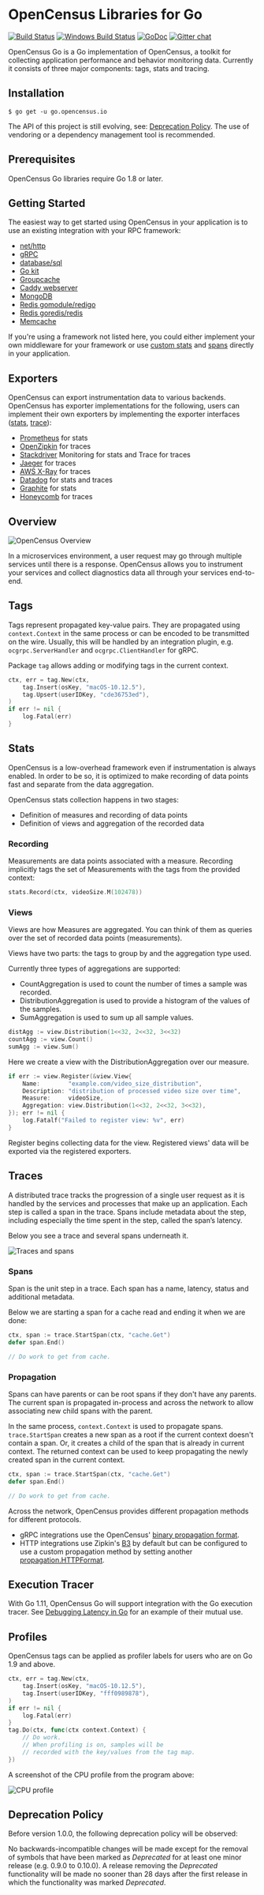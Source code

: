 # OpenCensus Libraries for Go

[![Build Status][travis-image]][travis-url]
[![Windows Build Status][appveyor-image]][appveyor-url]
[![GoDoc][godoc-image]][godoc-url]
[![Gitter chat][gitter-image]][gitter-url]

OpenCensus Go is a Go implementation of OpenCensus, a toolkit for
collecting application performance and behavior monitoring data.
Currently it consists of three major components: tags, stats and tracing.

## Installation

```
$ go get -u go.opencensus.io
```

The API of this project is still evolving, see: [Deprecation Policy](#deprecation-policy).
The use of vendoring or a dependency management tool is recommended.

## Prerequisites

OpenCensus Go libraries require Go 1.8 or later.

## Getting Started

The easiest way to get started using OpenCensus in your application is to use an existing
integration with your RPC framework:

* [net/http](https://godoc.org/go.opencensus.io/plugin/ochttp)
* [gRPC](https://godoc.org/go.opencensus.io/plugin/ocgrpc)
* [database/sql](https://godoc.org/github.com/opencensus-integrations/ocsql)
* [Go kit](https://godoc.org/github.com/go-kit/kit/tracing/opencensus)
* [Groupcache](https://godoc.org/github.com/orijtech/groupcache)
* [Caddy webserver](https://godoc.org/github.com/orijtech/caddy)
* [MongoDB](https://godoc.org/github.com/orijtech/mongo-go-driver)
* [Redis gomodule/redigo](https://godoc.org/github.com/orijtech/redigo)
* [Redis goredis/redis](https://godoc.org/github.com/orijtech/redis)
* [Memcache](https://godoc.org/github.com/orijtech/gomemcache)

If you're using a framework not listed here, you could either implement your own middleware for your
framework or use [custom stats](#stats) and [spans](#spans) directly in your application.

## Exporters

OpenCensus can export instrumentation data to various backends.
OpenCensus has exporter implementations for the following, users
can implement their own exporters by implementing the exporter interfaces
([stats](https://godoc.org/go.opencensus.io/stats/view#Exporter),
[trace](https://godoc.org/go.opencensus.io/trace#Exporter)):

* [Prometheus][exporter-prom] for stats
* [OpenZipkin][exporter-zipkin] for traces
* [Stackdriver][exporter-stackdriver] Monitoring for stats and Trace for traces
* [Jaeger][exporter-jaeger] for traces
* [AWS X-Ray][exporter-xray] for traces
* [Datadog][exporter-datadog] for stats and traces
* [Graphite][exporter-graphite] for stats
* [Honeycomb][exporter-honeycomb] for traces

## Overview

![OpenCensus Overview](https://i.imgur.com/cf4ElHE.jpg)

In a microservices environment, a user request may go through
multiple services until there is a response. OpenCensus allows
you to instrument your services and collect diagnostics data all
through your services end-to-end.

## Tags

Tags represent propagated key-value pairs. They are propagated using `context.Context`
in the same process or can be encoded to be transmitted on the wire. Usually, this will
be handled by an integration plugin, e.g. `ocgrpc.ServerHandler` and `ocgrpc.ClientHandler`
for gRPC.

Package `tag` allows adding or modifying tags in the current context.

[embedmd]:# (internal/readme/tags.go new)
```go
ctx, err = tag.New(ctx,
	tag.Insert(osKey, "macOS-10.12.5"),
	tag.Upsert(userIDKey, "cde36753ed"),
)
if err != nil {
	log.Fatal(err)
}
```

## Stats

OpenCensus is a low-overhead framework even if instrumentation is always enabled.
In order to be so, it is optimized to make recording of data points fast
and separate from the data aggregation.

OpenCensus stats collection happens in two stages:

* Definition of measures and recording of data points
* Definition of views and aggregation of the recorded data

### Recording

Measurements are data points associated with a measure.
Recording implicitly tags the set of Measurements with the tags from the
provided context:

[embedmd]:# (internal/readme/stats.go record)
```go
stats.Record(ctx, videoSize.M(102478))
```

### Views

Views are how Measures are aggregated. You can think of them as queries over the
set of recorded data points (measurements).

Views have two parts: the tags to group by and the aggregation type used.

Currently three types of aggregations are supported:
* CountAggregation is used to count the number of times a sample was recorded.
* DistributionAggregation is used to provide a histogram of the values of the samples.
* SumAggregation is used to sum up all sample values.

[embedmd]:# (internal/readme/stats.go aggs)
```go
distAgg := view.Distribution(1<<32, 2<<32, 3<<32)
countAgg := view.Count()
sumAgg := view.Sum()
```

Here we create a view with the DistributionAggregation over our measure.

[embedmd]:# (internal/readme/stats.go view)
```go
if err := view.Register(&view.View{
	Name:        "example.com/video_size_distribution",
	Description: "distribution of processed video size over time",
	Measure:     videoSize,
	Aggregation: view.Distribution(1<<32, 2<<32, 3<<32),
}); err != nil {
	log.Fatalf("Failed to register view: %v", err)
}
```

Register begins collecting data for the view. Registered views' data will be
exported via the registered exporters.

## Traces

A distributed trace tracks the progression of a single user request as
it is handled by the services and processes that make up an application.
Each step is called a span in the trace. Spans include metadata about the step,
including especially the time spent in the step, called the span’s latency.

Below you see a trace and several spans underneath it.

![Traces and spans](https://i.imgur.com/7hZwRVj.png)

### Spans

Span is the unit step in a trace. Each span has a name, latency, status and
additional metadata.

Below we are starting a span for a cache read and ending it
when we are done:

[embedmd]:# (internal/readme/trace.go startend)
```go
ctx, span := trace.StartSpan(ctx, "cache.Get")
defer span.End()

// Do work to get from cache.
```

### Propagation

Spans can have parents or can be root spans if they don't have any parents.
The current span is propagated in-process and across the network to allow associating
new child spans with the parent.

In the same process, `context.Context` is used to propagate spans.
`trace.StartSpan` creates a new span as a root if the current context
doesn't contain a span. Or, it creates a child of the span that is
already in current context. The returned context can be used to keep
propagating the newly created span in the current context.

[embedmd]:# (internal/readme/trace.go startend)
```go
ctx, span := trace.StartSpan(ctx, "cache.Get")
defer span.End()

// Do work to get from cache.
```

Across the network, OpenCensus provides different propagation
methods for different protocols.

* gRPC integrations use the OpenCensus' [binary propagation format](https://godoc.org/go.opencensus.io/trace/propagation).
* HTTP integrations use Zipkin's [B3](https://github.com/openzipkin/b3-propagation)
  by default but can be configured to use a custom propagation method by setting another
  [propagation.HTTPFormat](https://godoc.org/go.opencensus.io/trace/propagation#HTTPFormat).

## Execution Tracer

With Go 1.11, OpenCensus Go will support integration with the Go execution tracer.
See [Debugging Latency in Go](https://medium.com/observability/debugging-latency-in-go-1-11-9f97a7910d68)
for an example of their mutual use.

## Profiles

OpenCensus tags can be applied as profiler labels
for users who are on Go 1.9 and above.

[embedmd]:# (internal/readme/tags.go profiler)
```go
ctx, err = tag.New(ctx,
	tag.Insert(osKey, "macOS-10.12.5"),
	tag.Insert(userIDKey, "fff0989878"),
)
if err != nil {
	log.Fatal(err)
}
tag.Do(ctx, func(ctx context.Context) {
	// Do work.
	// When profiling is on, samples will be
	// recorded with the key/values from the tag map.
})
```

A screenshot of the CPU profile from the program above:

![CPU profile](https://i.imgur.com/jBKjlkw.png)

## Deprecation Policy

Before version 1.0.0, the following deprecation policy will be observed:

No backwards-incompatible changes will be made except for the removal of symbols that have
been marked as *Deprecated* for at least one minor release (e.g. 0.9.0 to 0.10.0). A release
removing the *Deprecated* functionality will be made no sooner than 28 days after the first
release in which the functionality was marked *Deprecated*.

[travis-image]: https://travis-ci.org/census-instrumentation/opencensus-go.svg?branch=master
[travis-url]: https://travis-ci.org/census-instrumentation/opencensus-go
[appveyor-image]: https://ci.appveyor.com/api/projects/status/vgtt29ps1783ig38?svg=true
[appveyor-url]: https://ci.appveyor.com/project/opencensusgoteam/opencensus-go/branch/master
[godoc-image]: https://godoc.org/go.opencensus.io?status.svg
[godoc-url]: https://godoc.org/go.opencensus.io
[gitter-image]: https://badges.gitter.im/census-instrumentation/lobby.svg
[gitter-url]: https://gitter.im/census-instrumentation/lobby?utm_source=badge&utm_medium=badge&utm_campaign=pr-badge&utm_content=badge


[new-ex]: https://godoc.org/go.opencensus.io/tag#example-NewMap
[new-replace-ex]: https://godoc.org/go.opencensus.io/tag#example-NewMap--Replace

[exporter-prom]: https://godoc.org/contrib.go.opencensus.io/exporter/prometheus
[exporter-stackdriver]: https://godoc.org/contrib.go.opencensus.io/exporter/stackdriver
[exporter-zipkin]: https://godoc.org/contrib.go.opencensus.io/exporter/zipkin
[exporter-jaeger]: https://godoc.org/contrib.go.opencensus.io/exporter/jaeger
[exporter-xray]: https://github.com/census-ecosystem/opencensus-go-exporter-aws
[exporter-datadog]: https://github.com/DataDog/opencensus-go-exporter-datadog
[exporter-graphite]: https://github.com/census-ecosystem/opencensus-go-exporter-graphite
[exporter-honeycomb]: https://github.com/honeycombio/opencensus-exporter
